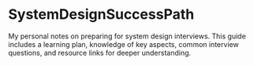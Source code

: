 # SystemDesignSuccessPath


My personal notes on preparing for system design interviews. This guide includes a learning plan, knowledge of key aspects, common interview questions, and resource links for deeper understanding.
